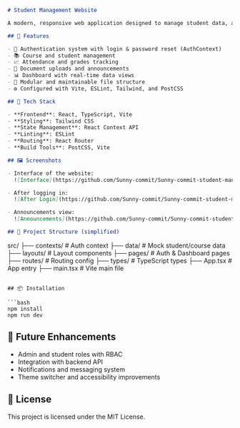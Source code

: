 
```markdown
# Student Management Website

A modern, responsive web application designed to manage student data, attendance, grades, documents, and communication within an academic institution. Built using **React**, **TypeScript**, and **Tailwind CSS**, the system offers a clean UI and role-based access for administrators and students.

## 🚀 Features

- 🔐 Authentication system with login & password reset (AuthContext)
- 📚 Course and student management
- 📈 Attendance and grades tracking
- 📄 Document uploads and announcements
- 📊 Dashboard with real-time data views
- 📁 Modular and maintainable file structure
- ⚙️ Configured with Vite, ESLint, Tailwind, and PostCSS

## 📂 Tech Stack

- **Frontend**: React, TypeScript, Vite
- **Styling**: Tailwind CSS
- **State Management**: React Context API
- **Linting**: ESLint
- **Routing**: React Router
- **Build Tools**: PostCSS, Vite

## 🖼️ Screenshots

- Interface of the website:  
  ![Interface](https://github.com/Sunny-commit/Sunny-commit-student-management-website/blob/main/Screenshot%20(24).PNG)

- After logging in:  
  ![After Login](https://github.com/Sunny-commit/Sunny-commit-student-management-website/blob/main/Screenshot%20(25).PNG)

- Announcements view:  
  ![Announcements](https://github.com/Sunny-commit/Sunny-commit-student-management-website/blob/main/Screenshot%20(26).PNG)

## 📁 Project Structure (simplified)

```
src/
├── contexts/          # Auth context
├── data/              # Mock student/course data
├── layouts/           # Layout components
├── pages/             # Auth & Dashboard pages
├── routes/            # Routing config
├── types/             # TypeScript types
├── App.tsx            # App entry
├── main.tsx           # Vite main file

````

## 📦 Installation

```bash
npm install
npm run dev
````

## 🧠 Future Enhancements

* Admin and student roles with RBAC
* Integration with backend API
* Notifications and messaging system
* Theme switcher and accessibility improvements

## 📜 License

This project is licensed under the MIT License.

```
